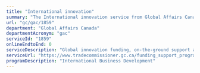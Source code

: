 ```yaml
---
title: "International innovation"
summary: "The International innovation service from Global Affairs Canada is not available end-to-end online, according to the GC Service Inventory."
url: "gc/gac/1859"
department: "Global Affairs Canada"
departmentAcronym: "gac"
serviceId: "1859"
onlineEndtoEnd: 0
serviceDescription: "Global innovation funding, on-the-ground support and accelerated access to global markets."
serviceUrl: "https://www.tradecommissioner.gc.ca/funding_support_programs-programmes_de_financement_de_soutien.aspx?lang=eng"
programDescription: "International Business Development"
---
```


